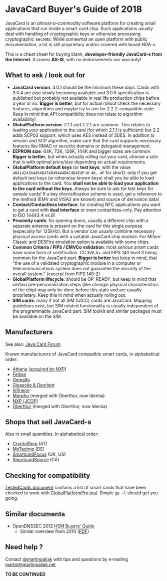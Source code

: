 # JavaCard Buyer's Guide of 2018

JavaCard is an *almost-a-commodity* software platform for creating small applications that run inside a smart card chip. Such applications usually deal with handling of cryptographic keys or otherwise processing cryptographic secrets. While somewhat an open platform with public documentation, a lot is still proprietary and/or covered with broad NDA-s.

This is a cheat sheet for buying blank, **developer-friendly JavaCard-s from the Internet**. It comes **AS-IS**, with no endorsements nor warranty!

## What to ask / look out for
 * **JavaCard version**: 3.0.1 should be the minimum these days. Cards with 3.0.4 are also slowly becoming available and 3.0.5 specification is published but probably not available in real life production chips before a year or so. **Bigger is better**, but for actual rollout check the necessary features, algorithms and maybe try to aim for 2.2.2-compatible code. Keep in mind that API compatibility does not relate to algorithm availability!
 * **GlobalPlatform version**: 2.1.1 and 2.2.1 are common. This relates to loading your application to the card (for which 2.1.1 is sufficient) but 2.2 adds SCP03 support, which uses AES instead of 3DES. In addition to version and SCP algorithm, make sure that the card supports necessary features like RMAC or security domains or delegated management.
 * **EEPROM size**: 64K, 72K, 128K, 144K and bigger sizes are common. **Bigger is better**, but when actually rolling out your card, choose a size that is with optimal price/size depending on actual requirements.
 * **GlobalPlatform default keys** (or **test keys**, with the value ```404142434445464748494A4B4C4D4E4F``` or ```40..4F``` for short): only if you get default test keys (or otherwise known keys) shall you be able to load applications to the card. You **shall not be able to load your application to the card without the keys**. *Always* be sure to ask for test keys for sample cards! If a key diverisification scheme is used, get a reference to the method (EMV and VISA2 are known) and source of derivation data!
 * **Contact/Contactless interface**: for creating NFC applications you want to get a card with **dual interface** or even contactless-only. Pay attention to ISO 14443 *A* vs *B*!
 * **Proximity cards**: for opening doors, usually a different chip with a separate antenna is present on the card for this single purpose (especially for 125kHz). But a vendor can usually combine necessary physical access cards with a suitable JavaCard chip module. For Mifare Classic and DESFire emulation option is available with some chips.
 * **Common Criteria / FIPS / EMVCo validation**: most *serious* smart cards have some form of certification. CC EAL5+ and FIPS 140 level 3 being common for the JavaCard part. **Bigger is better** but keep in mind, that "the use of a validated cryptographic module in a computer or telecommunications system does not guarantee the security of the overall system." (excerpt from FIPS 140-2)
 * **GlobalPlatform lifecycle**: should be OP_READY, but keep in mind that certain pre-personalization steps (like changin physical characteristics of the chip) may only be done before this state and are usually proprietary. Keep this in mind when actually rolling out.
 * **SIM cards**: many if not all SIM (UICC) cards are JavaCard. Mapping guidelines exist, but SIM related functionality is usually independent of the programmable JavaCard part. SIM toolkit and similar packages must be available on the SIM.

## Manufacturers
See also: [Java Card Forum](http://javacardforum.com/)

Known manufacturers of JavaCard compatible smart cards, in alphabetical order:

 * [Athena](http://www.athena-scs.com/) ([acquired by NXP](http://media.nxp.com/phoenix.zhtml?c=254228&p=irol-newsArticle&ID=2118036))
 * [Feitian](http://www.ftsafe.com/)
 * [Gemalto](http://www.gemalto.com/)
 * [Giesecke & Devrient](http://www.gi-de.com/)
 * [Infineon](http://www.infineon.com/)
 * [Morpho](http://www.morpho.com/) (merged with Oberthur, now Idemia)
 * [NXP (JCOP)](http://www.nxp.com/)
 * [Oberthur](http://www.oberthur.com/) (merged with Oberthur, now Idemia)
  

## Shops that sell JavaCard-s
Also in small quantities. In alphabetical order:

 * [CryptoShop](http://www.cryptoshop.com/) (AT)
 * [MoTechno](http://www.motechno.com/) (DE)
 * [SmartcardFocus](http://www.smartcardfocus.com/) (UK, US)
 * [SmartcardSource](http://www.smartcardsource.com/) (CA)

## Checking for compatibility

[TestedCards document](https://github.com/martinpaljak/GlobalPlatformPro/tree/master/docs/TestedCards) contains a list of smart cards that have been checked to work with [GlobalPlatformPro tool](https://github.com/martinpaljak/GlobalPlatformPro). Simple ```gp -l``` should get you going.

## Similar documents
 * OpenDNSSEC 2012 [HSM Buyers' Guide](https://wiki.opendnssec.org/display/DOCREF/HSM+Buyers%27+Guide)
   * Similar overview from 2010 ([PDF](http://www.opendnssec.org/wp-content/uploads/2011/01/A-Review-of-Hardware-Security-Modules-Fall-2010.pdf))

## Need help ?

Contact [@martinpaljak](https://github.com/martinpaljak) with tips and questions by e-mailing martin@martinpaljak.net


**TO BE CONTINUED**
